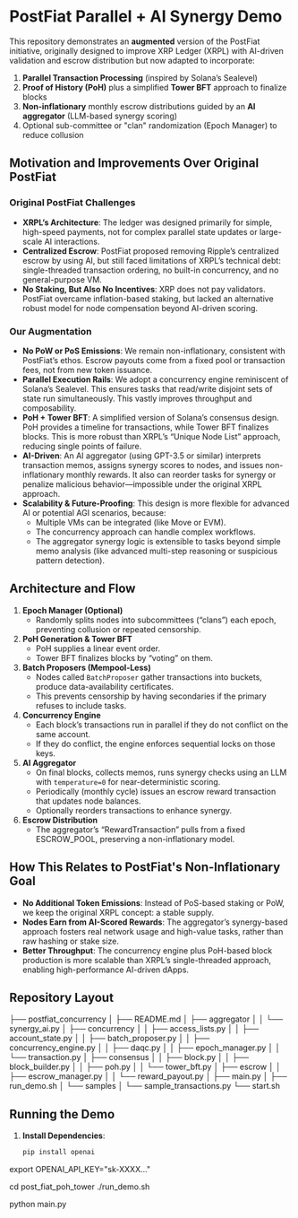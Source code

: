 # PostFiat Parallel + AI Synergy Demo

This repository demonstrates an **augmented** version of the PostFiat initiative, originally designed to improve XRP Ledger (XRPL) with AI-driven validation and escrow distribution but now adapted to incorporate:

1. **Parallel Transaction Processing** (inspired by Solana’s Sealevel)  
2. **Proof of History (PoH)** plus a simplified **Tower BFT** approach to finalize blocks  
3. **Non-inflationary** monthly escrow distributions guided by an **AI aggregator** (LLM-based synergy scoring)  
4. Optional sub-committee or "clan" randomization (Epoch Manager) to reduce collusion  

## **Motivation and Improvements Over Original PostFiat**

### Original PostFiat Challenges

- **XRPL’s Architecture**: The ledger was designed primarily for simple, high-speed payments, not for complex parallel state updates or large-scale AI interactions.  
- **Centralized Escrow**: PostFiat proposed removing Ripple’s centralized escrow by using AI, but still faced limitations of XRPL’s technical debt: single-threaded transaction ordering, no built-in concurrency, and no general-purpose VM.  
- **No Staking, But Also No Incentives**: XRP does not pay validators. PostFiat overcame inflation-based staking, but lacked an alternative robust model for node compensation beyond AI-driven scoring.  

### Our Augmentation

- **No PoW or PoS Emissions**: We remain non-inflationary, consistent with PostFiat’s ethos. Escrow payouts come from a fixed pool or transaction fees, not from new token issuance.  
- **Parallel Execution Rails**: We adopt a concurrency engine reminiscent of Solana’s Sealevel. This ensures tasks that read/write disjoint sets of state run simultaneously. This vastly improves throughput and composability.  
- **PoH + Tower BFT**: A simplified version of Solana’s consensus design. PoH provides a timeline for transactions, while Tower BFT finalizes blocks. This is more robust than XRPL’s “Unique Node List” approach, reducing single points of failure.  
- **AI-Driven**: An AI aggregator (using GPT-3.5 or similar) interprets transaction memos, assigns synergy scores to nodes, and issues non-inflationary monthly rewards. It also can reorder tasks for synergy or penalize malicious behavior—impossible under the original XRPL approach.  
- **Scalability & Future-Proofing**: This design is more flexible for advanced AI or potential AGI scenarios, because:
  - Multiple VMs can be integrated (like Move or EVM).  
  - The concurrency approach can handle complex workflows.  
  - The aggregator synergy logic is extensible to tasks beyond simple memo analysis (like advanced multi-step reasoning or suspicious pattern detection).

## **Architecture and Flow**

1. **Epoch Manager (Optional)**  
   - Randomly splits nodes into subcommittees (“clans”) each epoch, preventing collusion or repeated censorship.  
2. **PoH Generation & Tower BFT**  
   - PoH supplies a linear event order.  
   - Tower BFT finalizes blocks by “voting” on them.  
3. **Batch Proposers (Mempool-Less)**  
   - Nodes called `BatchProposer` gather transactions into buckets, produce data-availability certificates.  
   - This prevents censorship by having secondaries if the primary refuses to include tasks.  
4. **Concurrency Engine**  
   - Each block’s transactions run in parallel if they do not conflict on the same account.  
   - If they do conflict, the engine enforces sequential locks on those keys.  
5. **AI Aggregator**  
   - On final blocks, collects memos, runs synergy checks using an LLM with `temperature=0` for near-deterministic scoring.  
   - Periodically (monthly cycle) issues an escrow reward transaction that updates node balances.  
   - Optionally reorders transactions to enhance synergy.  
6. **Escrow Distribution**  
   - The aggregator’s “RewardTransaction” pulls from a fixed ESCROW_POOL, preserving a non-inflationary model.  

## **How This Relates to PostFiat's Non-Inflationary Goal**

- **No Additional Token Emissions**: Instead of PoS-based staking or PoW, we keep the original XRPL concept: a stable supply.  
- **Nodes Earn from AI-Scored Rewards**: The aggregator’s synergy-based approach fosters real network usage and high-value tasks, rather than raw hashing or stake size.  
- **Better Throughput**: The concurrency engine plus PoH-based block production is more scalable than XRPL’s single-threaded approach, enabling high-performance AI-driven dApps.

## **Repository Layout**

├── postfiat_concurrency
│   ├── README.md
│   ├── aggregator
│   │   └── synergy_ai.py
│   ├── concurrency
│   │   ├── access_lists.py
│   │   ├── account_state.py
│   │   ├── batch_proposer.py
│   │   ├── concurrency_engine.py
│   │   ├── daqc.py
│   │   ├── epoch_manager.py
│   │   └── transaction.py
│   ├── consensus
│   │   ├── block.py
│   │   ├── block_builder.py
│   │   ├── poh.py
│   │   └── tower_bft.py
│   ├── escrow
│   │   ├── escrow_manager.py
│   │   └── reward_payout.py
│   ├── main.py
│   ├── run_demo.sh
│   └── samples
│       └── sample_transactions.py
└── start.sh

## **Running the Demo**

1. **Install Dependencies**:
   ```bash
   pip install openai

export OPENAI_API_KEY="sk-XXXX..."

cd post_fiat_poh_tower
./run_demo.sh

python main.py

